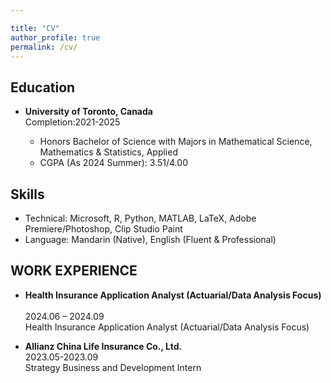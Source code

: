 ```yaml
---

title: "CV"
author_profile: true
permalink: /cv/
---
```



## Education


* **University of Toronto, Canada** <br/> Completion:2021-2025 
                       
  *    Honors Bachelor of Science with Majors in Mathematical Science, Mathematics & Statistics, Applied
  *  CGPA (As 2024 Summer): 3.51/4.00


## Skills

* Technical: Microsoft, R, Python, MATLAB, LaTeX, Adobe Premiere/Photoshop, Clip Studio Paint
* Language: Mandarin (Native), English (Fluent & Professional)

## WORK EXPERIENCE


* **Health Insurance Application Analyst (Actuarial/Data Analysis Focus)**     <br/>  
     <span style="text-align: right;"> 2024.06 – 2024.09 </span> <br/>  Health Insurance Application Analyst (Actuarial/Data Analysis Focus)

       



* **Allianz China Life Insurance Co., Ltd.**     <br/>     <span style="text-align: right;"> 2023.05-2023.09 </span> <br/> Strategy Business and Development Intern
      
